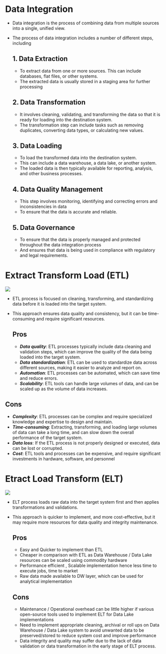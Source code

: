 # Data Integration
- Data integration is the process of combining data from multiple sources into a single, unified view. 
- The process of data integration includes a number of different steps, including
  ## 1. Data Extraction
    - To extract data from one or more sources. This can include databases, flat files, or other systems.
    - The extracted data is usually stored in a staging area for further processing

  ## 2. Data Transformation
    - It involves cleaning, validating, and transforming the data so that it is ready for loading into the destination system.
    - The transformation step can include tasks such as removing duplicates, converting data types, or calculating new values.

  ## 3. Data Loading
    - To load the transformed data into the destination system. 
    - This can include a data warehouse, a data lake, or another system. 
    - The loaded data is then typically available for reporting, analysis, and other business processes.

  ## 4. Data Quality Management
    - This step involves monitoring, identifying and correcting errors and inconsistencies in data
    - To ensure that the data is accurate and reliable.
  
  ## 5. Data Governance
    - To ensure that the data is properly managed and protected throughout the data integration process
    - And ensures that data is being used in compliance with regulatory and legal requirements.

# Extract Transform Load (ETL)
<img src='https://panoply.io/uploads/versions/diagram4---x----750-328x---.jpg'>

- ETL process is focused on cleaning, transforming, and standardizing data before it is loaded into the target system.  
- This approach ensures data quality and consistency, but it can be time-consuming and require significant resources.

  ## Pros

  - ***Data quality***: ETL processes typically include data cleaning and validation steps, which can improve the quality of the data being loaded into the target system.
  - ***Data standardization***: ETL can be used to standardize data across different sources, making it easier to analyze and report on.
  - ***Automation***: ETL processes can be automated, which can save time and reduce errors.
  - ***Scalability***: ETL tools can handle large volumes of data, and can be scaled up as the volume of data increases.

## Cons

- ***Complexity***: ETL processes can be complex and require specialized knowledge and expertise to design and maintain.
- ***Time-consuming***: Extracting, transforming, and loading large volumes of data can take a long time, and can slow down the overall performance of the target system.
- ***Data loss***: If the ETL process is not properly designed or executed, data can be lost or corrupted.
- ***Cost***: ETL tools and processes can be expensive, and require significant investments in hardware, software, and personnel

 
# Etract Load Transform (ELT)
<img src='https://miro.medium.com/max/640/1*UAbW9DFAtSOqnz9-Mt2RSA.webp'>

- ELT process loads raw data into the target system first and then applies transformations and validations.  
- This approach is quicker to implement, and more cost-effective, but it may require more resources for data quality and integrity maintenance.

  ## Pros

  - Easy and Quicker to implement than ETL
  - Cheaper in comparison with ETL as Data Warehouse / Data Lake resources can be scaled using commodity hardware
  - Performance efficient , Scalable implementation hence less time to execute jobs, time to market
  - Raw data made available to DW layer, which can be used for analytical implementation

  ## Cons

  - Maintenance / Operational overhead can be little higher if various open-source tools used to implement ELT for Data Lake implementations
  - Need to implement appropriate cleaning, archival or roll ups on Data Warehouse / Data Lake system to avoid unwanted data to be preserved/stored to reduce system cost and improve performance
  - Data integrity and quality may suffer due to the lack of data validation or data transformation in the early stage of ELT process.
